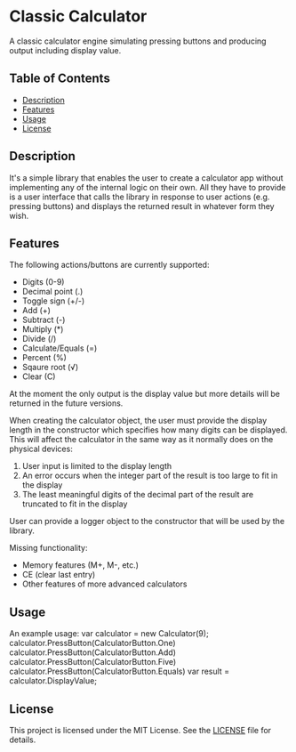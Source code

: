 # Classic Calculator
A classic calculator engine simulating pressing buttons and producing output including display value.

## Table of Contents
- [Description](#description)
- [Features](#features)
- [Usage](#usage)
- [License](#license)

## Description
It's a simple library that enables the user to create a calculator app without implementing any of the internal logic on their own. All they have to provide is a user interface that calls the library in response to user actions (e.g. pressing buttons) and displays the returned result in whatever form they wish.

## Features
The following actions/buttons are currently supported:
- Digits (0-9)
- Decimal point (.)
- Toggle sign (+/-)
- Add (+)
- Subtract (-)
- Multiply (*)
- Divide (/)
- Calculate/Equals (=)
- Percent (%)
- Sqaure root (√)
- Clear (C)

At the moment the only output is the display value but more details will be returned in the future versions.

When creating the calculator object, the user must provide the display length in the constructor which specifies how many digits can be displayed. This will affect the calculator in the same way as it normally does on the physical devices:
1) User input is limited to the display length
2) An error occurs when the integer part of the result is too large to fit in the display
3) The least meaningful digits of the decimal part of the result are truncated to fit in the display 

User can provide a logger object to the constructor that will be used by the library.

Missing functionality:
- Memory features (M+, M-, etc.)
- CE (clear last entry)
- Other features of more advanced calculators

## Usage
An example usage:
var calculator = new Calculator(9);
calculator.PressButton(CalculatorButton.One)
calculator.PressButton(CalculatorButton.Add)
calculator.PressButton(CalculatorButton.Five)
calculator.PressButton(CalculatorButton.Equals)
var result = calculator.DisplayValue;

## License
This project is licensed under the MIT License. See the [LICENSE](LICENSE) file for details.

